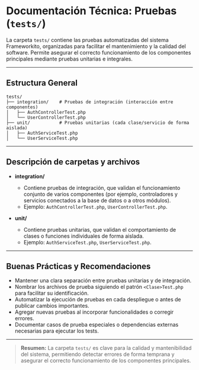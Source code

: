 # Documentación Técnica: Pruebas (`tests/`)

La carpeta `tests/` contiene las pruebas automatizadas del sistema Frameworkito, organizadas para facilitar el mantenimiento y la calidad del software. Permite asegurar el correcto funcionamiento de los componentes principales mediante pruebas unitarias e integrales.

---

## Estructura General

```
tests/
├── integration/    # Pruebas de integración (interacción entre componentes)
│   ├── AuthControllerTest.php
│   └── UserControllerTest.php
├── unit/           # Pruebas unitarias (cada clase/servicio de forma aislada)
│   ├── AuthServiceTest.php
│   └── UserServiceTest.php
```

---

## Descripción de carpetas y archivos

- **integration/**
  - Contiene pruebas de integración, que validan el funcionamiento conjunto de varios componentes (por ejemplo, controladores y servicios conectados a la base de datos o a otros módulos).
  - Ejemplo: `AuthControllerTest.php`, `UserControllerTest.php`.

- **unit/**
  - Contiene pruebas unitarias, que validan el comportamiento de clases o funciones individuales de forma aislada.
  - Ejemplo: `AuthServiceTest.php`, `UserServiceTest.php`.

---

## Buenas Prácticas y Recomendaciones

- Mantener una clara separación entre pruebas unitarias y de integración.
- Nombrar los archivos de prueba siguiendo el patrón `<Clase>Test.php` para facilitar su identificación.
- Automatizar la ejecución de pruebas en cada despliegue o antes de publicar cambios importantes.
- Agregar nuevas pruebas al incorporar funcionalidades o corregir errores.
- Documentar casos de prueba especiales o dependencias externas necesarias para ejecutar los tests.

---

> **Resumen:**
> La carpeta `tests/` es clave para la calidad y mantenibilidad del sistema, permitiendo detectar errores de forma temprana y asegurar el correcto funcionamiento de los componentes principales.
